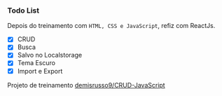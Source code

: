  ### Todo List

Depois do treinamento com `HTML, CSS e JavaScript`, refiz com ReactJs.

- [x] CRUD
- [x] Busca
- [x] Salvo no Localstorage
- [x] Tema Escuro
- [x] Import e Export

Projeto de treinamento [demisrusso9/CRUD-JavaScript](https://github.com/demisrusso9/CRUD-JavaScript)
